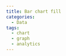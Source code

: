 ```yaml
---
title: Bar chart fill
categories:
  - Data
tags:
  - chart
  - graph
  - analytics
---
```

